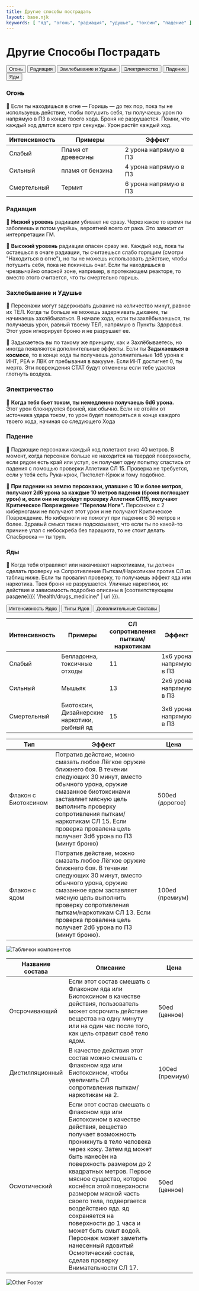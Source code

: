 ```yaml
---
title: Другие способы пострадать
layout: base.njk
keywords: [ "яд", "огонь", "радиация", "удушье", "токсин", "падение" ]
---
```


# Другие Способы Пострадать

<div class="tab-buttons">
  <button class="tab-button active" data-tab="fire">Огонь</button>
  <button class="tab-button" data-tab="radiation">Радиация</button>
  <button class="tab-button" data-tab="suffocation">Захлебывание и Удушье</button>
  <button class="tab-button" data-tab="electricity">Электричество</button>
  <button class="tab-button" data-tab="fall">Падение</button>
  <button class="tab-button" data-tab="poison">Яды</button>
</div>

<div class="tab-content active" id="fire">

### Огонь

🔴 Если ты находишься в огне — Горишь — до тех пор, пока ты не используешь действие,
чтобы потушить себя, ты получаешь урон по напрямую в ПЗ в конце твоего хода.
Броня не разрушается. Помни, что каждый ход длится всего три секунды. Урон растёт каждый ход.

| Интенсивность | Примеры            | Эффект                |
|---------------|--------------------|-----------------------|
| Слабый        | Пламя от древесины | 2 урона напрямую в ПЗ |
| Сильный       | пламя от бензина   | 4 урона напрямую в ПЗ |
| Смертельный   | Термит             | 6 урона напрямую в ПЗ |

</div>

<div class="tab-content" id="radiation">

### Радиация

🔴 **Низкий уровень** радиации убивает не сразу.
Через какое то время ты заболеешь и потом умрёшь, вероятней всего от рака.
Это зависит от интерпретации ГМ.

🔴 **Высокий уровень** радиации опасен сразу же.
Каждый ход, пока ты остаешься в очаге радиации, ты считаешься слабо горящим (смотри "Находиться в огне"),
но ты не можешь использовать действие, чтобы потушить себя, пока не покинешь очаг.
Если ты находишься в чрезвычайно опасной зоне, например, в протекающем реакторе, то вместо этого считается,
что ты смертельно горишь.

</div>

<div class="tab-content" id="suffocation">

### Захлебывание и Удушье

🔴 Персонажи могут задерживать дыхание на количество минут, равное их ТЕЛ.
Когда ты больше не можешь задерживать дыхание, ты начинаешь захлёбываться.
В начале хода, если ты захлёбываешься, ты получаешь урон, равный твоему ТЕЛ, напрямую в Пункты Здоровья.
Этот урон игнорирует броню и не разрушает ее.

🔴 Задыхаетесь вы по такому же принципу, как и Захлёбываетесь, но иногда появляются дополнительные эффекты.
Если ты **Задыхаешься в космосе**, то в конце хода ты получаешь дополнительные 1d6 урона к ИНТ, РЕА и ЛВК от пребывания
в вакууме.
Если ИНТ достигнет 0, ты мертв. Эти повреждения СТАТ будут отменены если тебе удастся глотнуть воздуха.

</div>

<div class="tab-content" id="electricity">

### Электричество

🔴 **Когда тебя бьет током, ты немедленно получаешь 6d6 урона.**<br>
Этот урон блокируется броней, как обычно.
Если не отойти от источника удара током, то урон будет повторяться в конце каждого твоего хода,
начиная со следующего Хода

</div>

<div class="tab-content" id="fall">

### Падение

🔴 Падающие персонажи каждый ход полетают вниз 40 метров.
В момент, когда персонаж больше не находится на твердой поверхности, если рядом есть край или уступ, он получает одну
попытку спастись от падения с помощью проверки Атлетики СЛ 15.
Проверка не требуется, если у тебя есть Рука-крюк, Пистолет-Крюк и тому подобное.

🔴 **При падении на землю персонажи, упавшие с 10 и более метров,
получают 2d6 урона за каждые 10 метров падения (броня поглощает урон) и,
если они не пройдут проверку Атлетики СЛ15, получают Критическое Повреждение "Перелом Ноги".**
Персонажи с 2 киберногами не получают этот урон и не получают Критическое Повреждение.
Но киберноги не помогут при падении с 30 метров и более.
Здравый смысл также подсказывает, что если ты по какой-то причине упал с небоскреба без парашюта, то не
стоит делать СпасБроска — ты труп.

</div>

<div class="tab-content" id="poison">

### Яды

🔴 Когда тебя отравляют или накачивают наркотиками, ты должен сделать проверку на Сопротивление Пыткам/Наркотикам против
СЛ из таблиц ниже.
Если ты провалил проверку, то получаешь эффект яда или наркотика.
Твоя броня не разрушается.
Уличные наркотики, их действие и зависимость подробно описаны в [соответствующем разделе]({{ '/health/drugs_medicine/' |
url }}).

<div class="tab-buttons">
  <button class="tab-button" data-tab="poison-strength">Интенсивность Ядов</button>
  <button class="tab-button" data-tab="poison-types">Типы Ядов</button>
  <button class="tab-button" data-tab="poison-components">Дополнительные Составы</button>
</div>

<div class="tab-content" id="poison-strength">

| Интенсивность | Примеры                                      | СЛ сопротивления пыткам/наркотикам | Эффект                  |
|---------------|----------------------------------------------|------------------------------------|-------------------------|
| Слабый        | Белладонна, токсичные отходы                 | 11                                 | 1к6 урона напрямую в ПЗ |
| Сильный       | Мышьяк                                       | 13                                 | 2к6 урона напрямую в ПЗ |
| Смертельный   | Биотоксин, Дизайнерские наркотики, рыбный яд | 15                                 | 3к6 урона напрямую в ПЗ |

</div>

<div class="tab-content" id="poison-types">

| Тип                  | Эффект                                                                                                                                                                                                                                                                                                     | Цена            |
|----------------------|------------------------------------------------------------------------------------------------------------------------------------------------------------------------------------------------------------------------------------------------------------------------------------------------------------|-----------------|
| Флакон с Биотоксином | Потратив действие, можно смазать любое Лёгкое оружие ближнего боя. В течении следующих 30 минут, вместо обычного урона, оружие смазанное биотоксинами заставляет мясную цель выполнить проверку сопротивления пыткам/наркотикам СЛ 15. Если проверка провалена цель получает 3d6 урона по ПЗ (минут броню) | 500ed (дорогое) |
| Флакон с ядом        | Потратив действие, можно смазать любое Лёгкое оружие ближнего боя. В течении следующих 30 минут, вместо обычного урона, оружие смазанное ядом заставляет мясную цель выполнить проверку сопротивления пыткам/наркотикам СЛ 13. Если проверка провалена цель получает 2d6 урона по ПЗ (минут броню).        | 100ed (премиум) |

</div>

<div class="tab-content" id="poison-components">

<img src="{{ '/images/content/health/other/components.png' | url }}" alt="Таблички компонентов" class="image-container" />

| Название состава | Описание                                                                                                                                                                                                                                                                                                                                                                                                                                                                                                                         | Цена            |
|------------------|----------------------------------------------------------------------------------------------------------------------------------------------------------------------------------------------------------------------------------------------------------------------------------------------------------------------------------------------------------------------------------------------------------------------------------------------------------------------------------------------------------------------------------|-----------------|
| Отсрочивающий    | Если этот состав смешать с Флаконом яда или Биотоксином в качестве действия, пользователь может отсрочить действие вещества на одну минуту или на один час после того, как цель отравит своё тело ядом.                                                                                                                                                                                                                                                                                                                          | 50ed (ценное)   |
| Дистилляционный  | В качестве действия этот состав можно смешать с Флаконом яда или Биотоксином, чтобы увеличить СЛ сопротивления пыткам/наркотикам на 2.                                                                                                                                                                                                                                                                                                                                                                                           | 100ed (премиум) |
| Осмотический     | Если этот состав смешать с Флаконом яда или Биотоксином в качестве действия, вещество получает возможность проникнуть в тело человека через кожу. Затем яд может быть нанесён на поверхность размером до 2 квадратных метров. Первое мясное существо, которое коснётся этой поверхности размером мясной часть своего тела, подвергается воздействию яда. яд сохраняется на поверхности до 1 часа и может быть смыт водой. Персонаж может заметить нанесенный ядовитый Осмотический состав, сделав проверку Внимательности СЛ 17. | 50ed (ценное)   |

</div>
</div>

<img src="{{ '/images/content/health/other/other-footer.png' | url }}" alt="Other Footer" class="footer-image" />